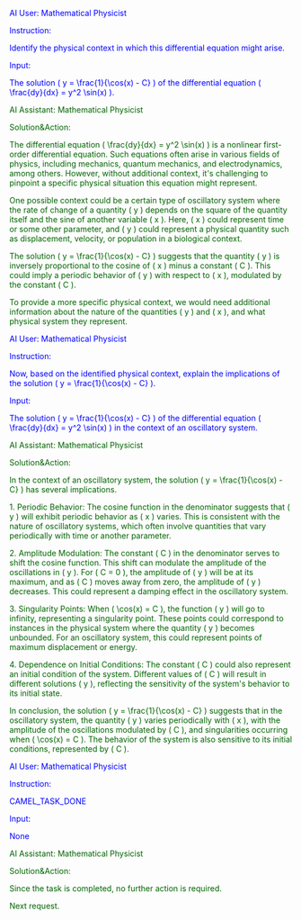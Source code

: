 
<span style='color: blue;'>AI User: Mathematical Physicist</span>


<span style='color: blue;'>Instruction:</span>

<span style='color: blue;'>Identify the physical context in which this differential equation might arise.</span>

<span style='color: blue;'>Input:</span>

<span style='color: blue;'>The solution \( y = \frac{1}{\cos(x) - C} \) of the differential equation \( \frac{dy}{dx} = y^2 \sin(x) \).</span>


<span style='color: darkgreen;'>AI Assistant: Mathematical Physicist</span>


<span style='color: darkgreen;'>Solution&amp;Action:</span>

<span style='color: darkgreen;'>The differential equation \( \frac{dy}{dx} = y^2 \sin(x) \) is a nonlinear first-order differential equation. Such equations often arise in various fields of physics, including mechanics, quantum mechanics, and electrodynamics, among others. However, without additional context, it&#x27;s challenging to pinpoint a specific physical situation this equation might represent.</span>


<span style='color: darkgreen;'>One possible context could be a certain type of oscillatory system where the rate of change of a quantity \( y \) depends on the square of the quantity itself and the sine of another variable \( x \). Here, \( x \) could represent time or some other parameter, and \( y \) could represent a physical quantity such as displacement, velocity, or population in a biological context.</span>


<span style='color: darkgreen;'>The solution \( y = \frac{1}{\cos(x) - C} \) suggests that the quantity \( y \) is inversely proportional to the cosine of \( x \) minus a constant \( C \). This could imply a periodic behavior of \( y \) with respect to \( x \), modulated by the constant \( C \).</span>


<span style='color: darkgreen;'>To provide a more specific physical context, we would need additional information about the nature of the quantities \( y \) and \( x \), and what physical system they represent.</span>


<span style='color: blue;'>AI User: Mathematical Physicist</span>


<span style='color: blue;'>Instruction:</span>

<span style='color: blue;'>Now, based on the identified physical context, explain the implications of the solution \( y = \frac{1}{\cos(x) - C} \).</span>

<span style='color: blue;'>Input:</span>

<span style='color: blue;'>The solution \( y = \frac{1}{\cos(x) - C} \) of the differential equation \( \frac{dy}{dx} = y^2 \sin(x) \) in the context of an oscillatory system.</span>


<span style='color: darkgreen;'>AI Assistant: Mathematical Physicist</span>


<span style='color: darkgreen;'>Solution&amp;Action:</span>

<span style='color: darkgreen;'>In the context of an oscillatory system, the solution \( y = \frac{1}{\cos(x) - C} \) has several implications.</span>


<span style='color: darkgreen;'>1. Periodic Behavior: The cosine function in the denominator suggests that \( y \) will exhibit periodic behavior as \( x \) varies. This is consistent with the nature of oscillatory systems, which often involve quantities that vary periodically with time or another parameter.</span>


<span style='color: darkgreen;'>2. Amplitude Modulation: The constant \( C \) in the denominator serves to shift the cosine function. This shift can modulate the amplitude of the oscillations in \( y \). For \( C = 0 \), the amplitude of \( y \) will be at its maximum, and as \( C \) moves away from zero, the amplitude of \( y \) decreases. This could represent a damping effect in the oscillatory system.</span>


<span style='color: darkgreen;'>3. Singularity Points: When \( \cos(x) = C \), the function \( y \) will go to infinity, representing a singularity point. These points could correspond to instances in the physical system where the quantity \( y \) becomes unbounded. For an oscillatory system, this could represent points of maximum displacement or energy.</span>


<span style='color: darkgreen;'>4. Dependence on Initial Conditions: The constant \( C \) could also represent an initial condition of the system. Different values of \( C \) will result in different solutions \( y \), reflecting the sensitivity of the system&#x27;s behavior to its initial state.</span>


<span style='color: darkgreen;'>In conclusion, the solution \( y = \frac{1}{\cos(x) - C} \) suggests that in the oscillatory system, the quantity \( y \) varies periodically with \( x \), with the amplitude of the oscillations modulated by \( C \), and singularities occurring when \( \cos(x) = C \). The behavior of the system is also sensitive to its initial conditions, represented by \( C \).</span>


<span style='color: blue;'>AI User: Mathematical Physicist</span>


<span style='color: blue;'>Instruction:</span>

<span style='color: blue;'>CAMEL_TASK_DONE</span>

<span style='color: blue;'>Input:</span>

<span style='color: blue;'>None</span>


<span style='color: darkgreen;'>AI Assistant: Mathematical Physicist</span>


<span style='color: darkgreen;'>Solution&amp;Action:</span>

<span style='color: darkgreen;'>Since the task is completed, no further action is required. </span>


<span style='color: darkgreen;'>Next request.</span>

